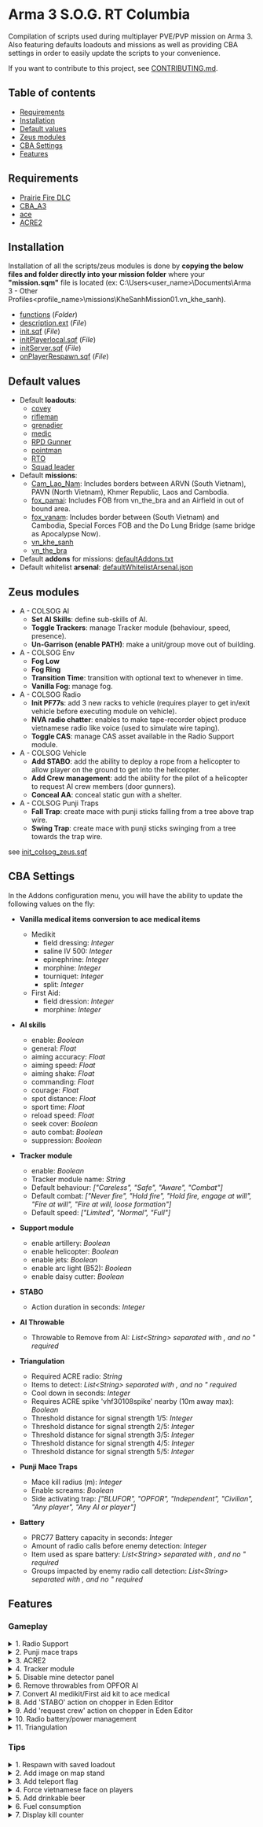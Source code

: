 # Arma 3 S.O.G. RT Columbia

Compilation of scripts used during multiplayer PVE/PVP mission on Arma 3. Also featuring defaults loadouts and missions as well as providing CBA settings in order to easily update the scripts to your convenience. 

If you want to contribute to this project, see [CONTRIBUTING.md](https://github.com/gerard-sog/arma3-macvsog-columbia-scripts/blob/main/CONTRIBUTING.md).

## Table of contents
- [Requirements](#requirements)
- [Installation](#installation)
- [Default values](#default-values)
- [Zeus modules](#zeus-modules)
- [CBA Settings](#cba-settings)
- [Features](#features)

## Requirements
- [Prairie Fire DLC](https://store.steampowered.com/app/1227700/Arma_3_Creator_DLC_SOG_Prairie_Fire/)
- [CBA_A3](https://steamcommunity.com/workshop/filedetails/?id=450814997)
- [ace](https://steamcommunity.com/workshop/filedetails/?id=463939057)
- [ACRE2](https://steamcommunity.com/workshop/filedetails/?id=751965892)

## Installation
Installation of all the scripts/zeus modules is done by **copying the below files and folder directly into your mission folder** where your **"mission.sqm"** file is located (ex: C:\Users\<user_name>\Documents\Arma 3 - Other Profiles\<profile_name>\missions\KheSanhMission01.vn_khe_sanh).
- [functions](https://github.com/gerard-sog/arma3-macvsog-columbia-scripts/blob/main/functions) (<i>Folder</i>)
- [description.ext](https://github.com/gerard-sog/arma3-macvsog-columbia-scripts/blob/main/description.ext) (<i>File</i>)
- [init.sqf](https://github.com/gerard-sog/arma3-macvsog-columbia-scripts/blob/main/init.sqf) (<i>File</i>)
- [initPlayerlocal.sqf](https://github.com/gerard-sog/arma3-macvsog-columbia-scripts/blob/main/initPlayerlocal.sqf) (<i>File</i>)
- [initServer.sqf](https://github.com/gerard-sog/arma3-macvsog-columbia-scripts/blob/main/initServer.sqf) (<i>File</i>)
- [onPlayerRespawn.sqf](https://github.com/gerard-sog/arma3-macvsog-columbia-scripts/blob/main/onPlayerRespawn.sqf) (<i>File</i>)

## Default values
- Default <b>loadouts</b>:
  - [covey](https://github.com/gerard-sog/arma3-macvsog-columbia-scripts/blob/main/default/loadouts/covey.json)
  - [rifleman](https://github.com/gerard-sog/arma3-macvsog-columbia-scripts/blob/main/default/loadouts/default_rifleman.json)
  - [grenadier](https://github.com/gerard-sog/arma3-macvsog-columbia-scripts/blob/main/default/loadouts/Grenadier.json)
  - [medic](https://github.com/gerard-sog/arma3-macvsog-columbia-scripts/blob/main/default/loadouts/Medic.json)
  - [RPD Gunner](https://github.com/gerard-sog/arma3-macvsog-columbia-scripts/blob/main/default/loadouts/MG_RPD.json)
  - [pointman](https://github.com/gerard-sog/arma3-macvsog-columbia-scripts/blob/main/default/loadouts/Pointman_AK.json)
  - [RTO](https://github.com/gerard-sog/arma3-macvsog-columbia-scripts/blob/main/default/loadouts/RTO.json)
  - [Squad leader](https://github.com/gerard-sog/arma3-macvsog-columbia-scripts/blob/main/default/loadouts/squad_leader.json)
- Default <b>missions</b>:
  - [Cam_Lao_Nam](https://github.com/gerard-sog/arma3-macvsog-columbia-scripts/blob/main/default/missions/Cam_Lao_Nam/mission.sqm): Includes borders between ARVN (South Vietnam), PAVN (North Vietnam), Khmer Republic, Laos and Cambodia.
  - [fox_pamai](https://github.com/gerard-sog/arma3-macvsog-columbia-scripts/blob/main/default/missions/fox_pamai/mission.sqm): Includes FOB from vn_the_bra and an Airfield in out of bound area.
  - [fox_vanam](https://github.com/gerard-sog/arma3-macvsog-columbia-scripts/blob/main/default/missions/fox_vanam/mission.sqm): Includes border between (South Vietnam) and Cambodia, Special Forces FOB and the Do Lung Bridge (same bridge as Apocalypse Now).
  - [vn_khe_sanh](https://github.com/gerard-sog/arma3-macvsog-columbia-scripts/blob/main/default/missions/vn_khe_sanh/mission.sqm)
  - [vn_the_bra](https://github.com/gerard-sog/arma3-macvsog-columbia-scripts/blob/main/default/missions/vn_the_bra/mission.sqm)
- Default <b>addons</b> for missions: [defaultAddons.txt](https://github.com/gerard-sog/arma3-macvsog-columbia-scripts/blob/main/default/defaultAddons.txt)
- Default whitelist <b>arsenal</b>: [defaultWhitelistArsenal.json](https://github.com/gerard-sog/arma3-macvsog-columbia-scripts/blob/main/default/defaultWhitelistArsenal.json)

## Zeus modules
- A - COLSOG AI
  - **Set AI Skills**: define sub-skills of AI.
  - **Toggle Trackers**: manage Tracker module (behaviour, speed, presence).
  - **Un-Garrison (enable PATH)**: make a unit/group move out of building.
- A - COLSOG Env
  - **Fog Low**
  - **Fog Ring**
  - **Transition Time**: transition with optional text to whenever in time.
  - **Vanilla Fog**: manage fog.
- A - COLSOG Radio
  - **Init PF77s**: add 3 new racks to vehicle (requires player to get in/exit vehicle before executing module on vehicle).
  - **NVA radio chatter**: enables to make tape-recorder object produce vietnamese radio like voice (used to simulate wire taping).
  - **Toggle CAS**: manage CAS asset available in the Radio Support module.
- A - COLSOG Vehicle
  - **Add STABO**: add the ability to deploy a rope from a helicopter to allow player on the ground to get into the helicopter.
  - **Add Crew management**: add the ability for the pilot of a helicopter to request AI crew members (door gunners).
  - **Conceal AA**: conceal static gun with a shelter.
- A - COLSOG Punji Traps
  - **Fall Trap**: create mace with punji sticks falling from a tree above trap wire.
  - **Swing Trap**: create mace with punji sticks swinging from a tree towards the trap wire.

see [init_colsog_zeus.sqf](https://github.com/gerard-sog/arma3-macvsog-columbia-scripts/blob/main/functions/init_colsog_zeus.sqf)

## CBA Settings
In the Addons configuration menu, you will have the ability to update the following values on the fly:

- **Vanilla medical items conversion to ace medical items**
  - Medikit
    - field dressing: <i>Integer</i>
    - saline IV 500: <i>Integer</i>
    - epinephrine: <i>Integer</i>
    - morphine: <i>Integer</i>
    - tourniquet: <i>Integer</i>
    - split: <i>Integer</i>
  - First Aid:
    - field dression: <i>Integer</i>
    - morphine: <i>Integer</i>

- **AI skills**
  - enable: <i>Boolean</i>
  - general: <i>Float</i>
  - aiming accuracy: <i>Float</i>
  - aiming speed: <i>Float</i>
  - aiming shake: <i>Float</i>
  - commanding: <i>Float</i>
  - courage: <i>Float</i>
  - spot distance: <i>Float</i>
  - sport time: <i>Float</i>
  - reload speed: <i>Float</i>
  - seek cover: <i>Boolean</i>
  - auto combat: <i>Boolean</i>
  - suppression: <i>Boolean</i>

- **Tracker module**
  - enable: <i>Boolean</i>
  - Tracker module name: <i>String</i>
  - Default behaviour: <i>["Careless", "Safe", "Aware", "Combat"]</i>
  - Default combat: <i>["Never fire", "Hold fire", "Hold fire, engage at will", "Fire at will", "Fire at will, loose formation"]</i>
  - Default speed: <i>["Limited", "Normal", "Full"]</i>

- **Support module**
  - enable artillery: <i>Boolean</i>
  - enable helicopter: <i>Boolean</i>
  - enable jets: <i>Boolean</i>
  - enable arc light (B52): <i>Boolean</i>
  - enable daisy cutter: <i>Boolean</i>

- **STABO**
  - Action duration in seconds: <i>Integer</i>

- **AI Throwable**
  - Throwable to Remove from AI: <i>List\<String\> separated with , and no " required</i> 

- **Triangulation**
  - Required ACRE radio: <i>String</i>
  - Items to detect: <i>List\<String\> separated with , and no " required</i>
  - Cool down in seconds: <i>Integer</i>
  - Requires ACRE spike 'vhf30108spike' nearby (10m away max): <i>Boolean</i>
  - Threshold distance for signal strength 1/5: <i>Integer</i>
  - Threshold distance for signal strength 2/5: <i>Integer</i>
  - Threshold distance for signal strength 3/5: <i>Integer</i>
  - Threshold distance for signal strength 4/5: <i>Integer</i>
  - Threshold distance for signal strength 5/5: <i>Integer</i>

- **Punji Mace Traps**
  - Mace kill radius (m): <i>Integer</i>
  - Enable screams: <i>Boolean</i>
  - Side activating trap: <i>["BLUFOR", "OPFOR", "Independent", "Civilian", "Any player", "Any AI or player"]</i>

- **Battery**
  - PRC77 Battery capacity in seconds: <i>Integer</i>
  - Amount of radio calls before enemy detection: <i>Integer</i>
  - Item used as spare battery: <i>List\<String\> separated with , and no " required</i>
  - Groups impacted by enemy radio call detection: <i>List\<String\> separated with , and no " required</i>

## Features

### Gameplay

<details>

<summary>1. Radio Support</summary>

<h3>Allow Radio Support based on trait</h3>
Radio support from the Prairie Fire CDLC is available in a mission if all of the below points are true for a player:
- Radio Support module is present in the mission
- The player has the following radio (should only be the case for RTO if no Covey in a mission):

  ```
  "vn_b_pack_lw_06"
  ```

- Or if the player is flying one of the aircraft in the list:

  ```
  "JK_B_Cessna_T41_Armed_F", 
  "vnx_b_air_ac119_01_01", 
  "vn_b_air_ch34_03_01", 
  "vn_b_air_ch34_03_01", 
  "vn_b_air_ch34_04_01", 
  "vn_b_air_ch34_04_02", 
  "vn_b_air_oh6a_04"
  ```

- (IF unit_trait_required = 1 in description.ext) Player has the below code in its 'init' section

  ```
  this setUnitTrait["vn_artillery", true, true];
  ```

- All this can be modified in the vn_artillery_settings class in [artillery.hpp](https://github.com/gerard-sog/arma3-macvsog-columbia-scripts/blob/main/functions/artillery/artillery.hpp)

<h3>Enable/Disable Radio Support</h3>
We created a custom Zeus module to manage the availability of various supports (by default, none are available):
- artillery availability
- CAS (helicopter) availability
- CAS (jet) availability
- B-52 Arc Light strike availability
- Daisy Cutter availability

Here is how we emulate FOB with artillery support capabilities. By this we mean that the FOB can provide artillery support
within a perimeter (it will be 3.5km in our example).

- To do so, we use a public variable called 'SUPPORT_ENABLED' defined in [initServer.sqf](https://github.com/gerard-sog/arma3-macvsog-columbia-scripts/blob/main/initServer.sqf) and it is used as the condition in [artillery.hpp](https://github.com/gerard-sog/arma3-macvsog-columbia-scripts/blob/main/functions/artillery/artillery.hpp).

  ```
  SUPPORT_ENABLED = true; // Used with the artillery support from Prairie Fire. By default condition on artillery strike will be true thanks to this public variable.
  publicVariable "SUPPORT_ENABLED";
  ```

- then add a trigger that updates that variable (see example below).
  - Condition:
    ```
    this
    ```
  - On Activation:
    ```
    SUPPORT_ENABLED = true; 
    publicVariable "SUPPORT_ENABLED";
    ```
  - On Deactivation:
    ```
    SUPPORT_ENABLED = false; 
    publicVariable "SUPPORT_ENABLED";
    ```
</details>

<details>

<summary>2. Punji mace traps</summary>

<h3>Credits</h3>
- **Johnnyboy** for original implementation of mace trap that my scripts are based on.
- **Savage Game Design** for the objects and sound files used by this script.

<h3>HOW TO ADD THESE TRAPS TO YOUR MISSION</h3>
1. Place a Whip Trap object in the editor.  The direction you set the trap
   will be the direction the mace will swinging.
2. In the Whip Trap object's init field, put the following code:

```
[[this, 'WEST'], "functions\traps\swinging\colsog_fn_createSwingingMaceTrap.sqf"] remoteExec ["execVM", 0, true];
```

or

```
[[this, _trapHeight, _treeType], "functions\traps\falling\colsog_fn_createFallingMaceTrap.sqf"] remoteExec ["execVM", 0, true];
```

- _trapHeight: <i>Integer</i> (default 0, will allow the height to be automatically managed depending on _treeType)
- _treeType: <i>Integer</i>
  - 0: no tree.
  - 1: "\vn\vn_vegetation_f_exp\tree\vn_t_ficus_big_f.p3d"
  - 2: "\vn\vn_vegetation_f_exp\tree\vn_t_inocarpus_f.p3d"
  - 3: "vn\vn_vegetation_f_exp\tree\vn_t_palaquium_f.p3d"

</details>

<details>

<summary>3. ACRE2</summary>

<h3>Babel</h3>
Babel configuration present in:

- [init.sqf](https://github.com/gerard-sog/arma3-macvsog-columbia-scripts/blob/main/init.sqf)
- [onPlayerRespawn.sqf](https://github.com/gerard-sog/arma3-macvsog-columbia-scripts/blob/main/onPlayerRespawn.sqf)

Key to change languages: 'Right Alt'

We are using Babel to provide the following behaviour during our MACVSOG missions:
- Have the MACVSOG team able to talk and understand each other (using English)
- Have some members of the MACVSOG team that could speak and understand Vietnamese (be used as translator) by adding the below line in the 'init' section of the playable unit
  ```
  this setVariable ["f_languages",["en", "vn"]];
  ```

- Have the Zeus player speak Vietnamese when controlling an OPFOR unit. This makes the dialog between OPFOR and MACVSOG team possible only via the members speaking English and Vietnamese.

<h3>Adding PRC77 Racks to vehicle</h3>

Here are the steps to follow if you want to add 3 news acre radio racks to a vehicle:
- Place a vehicle in the editor or during a mission
- During the mission a player/zeus must enter the plane once in order to initialize ACRE radios in the plane
- Use the zeus module implemented in [colsog_zeus_initPf77Rack.sqf](https://github.com/gerard-sog/arma3-macvsog-columbia-scripts/blob/main/functions/colsog_zeus_initPf77Rack.sqf) and click on the vehicle
- The vehicle will now have 3 more racks of PRC77 radios:
  - A2A
  - A2G
  - HQ

</details>

<details>

<summary>4. Tracker module</summary>
We created a custom Zeus module to manage the AI trackers spawned by the tracker module. To use that module, the tracker module placed in the Eden editor needs to have the below name:

  ```
  TrackermoduleNAME
  ```

and the below code in its 'Run condition' section.

  ```
  COLSOG_TrackersEnabled
  ```

By default:
- tracker module is disabled
- tracker behaviour is set as "CARELESS", "BLUE", "LIMITED".

</details>

<details>

<summary>5. Disable mine detector panel</summary>
For immersion purposes, we removed the HUD for mine detector.

see: [minedetector_disable_panel.sqf](https://github.com/gerard-sog/arma3-macvsog-columbia-scripts/blob/main/functions/minedetector_disable_panel.sqf)

</details>

<details>

<summary>6. Remove throwables from OPFOR AI</summary>
We removed the below items for OPFOR AIs:

```
"vn_rdg2_mag", 
"vn_molotov_grenade_mag"]
```

see [init_colsog_removeThrowables.sqf](https://github.com/gerard-sog/arma3-macvsog-columbia-scripts/blob/main/functions/init_colsog_removeThrowables.sqf)

</details>

<details>

<summary>7. Convert AI medikit/First aid kit to ace medical</summary>
At the death of a unit (AI/Player):

- Medikit are converted to:

  ```
  20x "ACE_fieldDressing"
  2x "ACE_salineIV_500"
  2x "ACE_epinephrine"
  2x "ACE_morphine"
  4x "ACE_tourniquet"
  2x "ACE_splint"
  ```

- FirstAidKit are converted to:

  ```
  5x "ACE_fieldDressing"
  1x "ACE_morphine"
  ```

see [colsog_fn_firstAidConvertAce.sqf](https://github.com/gerard-sog/arma3-macvsog-columbia-scripts/blob/main/functions/colsog_fn_firstAidConvertAce.sqf)

</details>

<details>

<summary>8. Add 'STABO' action on chopper in Eden Editor</summary>

Adds the ability to **any player** in the vehicle to drop/detach the STABO rig.

Place the below lines of code into the 'init' section of the vehicle.

```
this setVariable ["COLSOG_staboRopeDeployed", false, true]; 
this addAction 
[ 
    "<t color='#FF0000'>Drop the STABO rig</t>", 
    "functions\stabo\colsog_fn_dropStabo.sqf", 
    nil, 
    0, 
    true, 
    true, 
    "", 
    "(_this in _target) AND !(_target getVariable 'COLSOG_staboRopeDeployed')", 
    50, 
    false, 
    "", 
    "" 
]; 
this addAction 
[ 
    "<t color='#FF0000'>Detach ropes</t>", 
    "functions\stabo\colsog_fn_detatchRopes.sqf", 
    nil, 
    0, 
    true, 
    true, 
    "", 
    "(_this in _target) AND (_target getVariable 'COLSOG_staboRopeDeployed')", 
    50, 
    false, 
    "", 
    "" 
];
```

</details>

<details>

<summary>9. Add 'request crew' action on chopper in Eden Editor</summary>

Adds the ability to the **pilot** in the vehicle to request AI door gunners (crew) if:
- helicopter is touching the ground AND
- engine is off

(Crew can only be added once).

Place the below lines of code into the 'init' section of the vehicle.

```
this setVariable ["COLSOG_HasCrew", false, true]; 
this addAction 
[ 
    "<t color='#FFFF00'>Request crew</t>", 
    "functions\crew\colsog_fn_addCrew.sqf", 
    nil, 
    0, 
    true, 
    true, 
    "", 
    "(_this in _target) AND (driver _target isEqualTo _this) AND (isTouchingGround _target) AND !(isEngineOn _target) AND !(_target getVariable 'COLSOG_HasCrew')", 
    50, 
    false, 
    "", 
    "" 
];
this addAction 
[ 
    "<t color='#FFFF00'>Remove crew</t>", 
    "functions\crew\colsog_fn_deleteCrew.sqf", 
    nil, 
    0, 
    true, 
    true, 
    "", 
    "(_this in _target) AND (driver _target isEqualTo _this) AND (isTouchingGround _target) AND !(isEngineOn _target) AND (_target getVariable 'COLSOG_HasCrew')", 
    50, 
    false, 
    "", 
    "" 
];
```

</details>

<details>

<summary>10. Radio battery/power management</summary>

Now the RTO will need to carry batteries for his radio. Currently managed ACRE radio:
- PRC77

You will have two new action under 'ace equipment' interaction:
- "Show battery level": If you have one of the above radio types in your inventory.
- "Add new battery": If you have one of the above radio types and a battery item in your inventory.

If your battery is **EMPTY**, the radio will be turned OFF (will not update radio GUI) and once a new battery has been added, 
you will have to turn it OFF/ON again in the radio GUI.

</details>

<details>

<summary>11. Triangulation</summary>

In order to triangulate enemy radios, you will need:
- To set the frequency on the in the object (see 'Items to detect' in CBA setting to use other objects) the players will have to triangulate with the below code in the 'init' section of the object (ex: frequency set to 52.50).

```
this setVariable ["COLSOG_radioFrequency", 52.50, true]; 
```

- The players will have to set the frequency of the PRC77 radio to the desired frequency (in this example 52.50) and then use the triangulate action in 'ace self-interact equipment' menu.

There is a timeout on the triangulation process (see 'Cool down in seconds' in CBA setting) after each execution.

</details>

### Tips

<details>

<summary>1. Respawn with saved loadout</summary>

To save your loadout, add the below code in the arsenal 'init' section.

```
this addAction [
  "Save loadout",
  {player setVariable["saved_loadout",getUnitLoadout player];
  hint "Loadout saved";},
  nil,
  1.5,
  true,
  true,
  "",
  "_this distance _target < 2",
  50,
  false,
  "",
  ""
];
```

Then, by looking at the arsenal (from 2 meters maximum) and using the scroll wheel, you will have the option to 'save loadout'. This will allow you to respawn with the saved loadout instead of default loadout at connection.
</details>

<details>

<summary>2. Add image on map stand</summary>

To display any image on a map stand, follow the below steps:
- convert your .png into one of these resolution: 256x256, 512x512, 1024x1024 or 2048x2048
- 2 ways to convert .png to .paa:
  - Manual: use the TexView 2 (Arma 3 Tool) to convert the .png into a .paa (Use 'RGBA' and in the other section use 'DXT5')
  - Web: [ARMA 3 PAA CONVERTER](https://paa.gruppe-adler.de/)
- add .paa file into the 'images' folder
- add the below code in the 'init' section of the map stand:

  ```
  this setObjectTexture [0, "images\YOUR_IMAGE.paa"]
  ```

</details>

<details>

<summary>3. Add teleport flag</summary>

To add a teleport flag (or any other object that player can use to teleport themselves at a predetermined point) follow the below steps:
- Add a invisible marker (point) on the map in editor and give it a name (ex: "airfield")
- add the below code in the 'init' section of the teleport flag (or object you choose)

  ```
  this addAction [
      "Travel to airfield", // This text will be displayed in the action menu (using the scroll wheel).
  {
      (_this select 1) setPos (getMarkerPos "airfield");} // This section will teleport the player to the position of the "airfield" marker.
  ];
  ```

</details>

<details>

<summary>4. Force vietnamese face on players</summary>

N.B: Roles 1-0, 1-1 and 1-2 will not be impacted by the face change since they were US soldiers.

Playing as early MACV-SOG team, we are playing as south vietnamese thus we force vietnamese faces on all playable character.
At player initilization or at player respawn, one random asian face is selected from the below list and set for the current player.

```
[
    "vn_b_AsianHead_A3_06_02",
    "vn_b_AsianHead_A3_07_02",
    "vn_b_AsianHead_A3_07_03",
    "vn_b_AsianHead_A3_07_04",
    "vn_b_AsianHead_A3_07_05",
    "vn_b_AsianHead_A3_07_06",
    "vn_b_AsianHead_A3_07_07",
    "vn_b_AsianHead_A3_07_08",
    "vn_b_AsianHead_A3_07_09"
]
```

To disable this feature, you can comment or remove the below line from [initPlayerlocal.sqf](https://github.com/gerard-sog/arma3-macvsog-columbia-scripts/blob/main/initPlayerlocal.sqf) and [onPlayerRespawn.sqf](https://github.com/gerard-sog/arma3-macvsog-columbia-scripts/blob/main/onPlayerRespawn.sqf):

```
call COLSOG_fnc_faces;
```

You can also directly execute the below command on the server to directly reset all players faces to a random asian face:
```
call COLSOG_fnc_faces;
```

</details>

<details>

<summary>5. Add drinkable beer</summary>

To create a drinkable beer (or any other object that player can use) follow the below steps:
- Add the beer object 'Savage Bia'
- add the below code in the 'init' section of the beer (or object you choose)

  ```
  this addAction ["Drink Beer", { 
      "dynamicBlur" ppEffectEnable true; 
      "dynamicBlur" ppEffectCommit 1; 
      "dynamicBlur" ppEffectAdjust [6]; 
      addCamShake [5, 60, 1];
      sleep 4; 
      "dynamicBlur" ppEffectEnable false;
  }];
  ```

</details>

<details>

<summary>6. Fuel consumption</summary>

Here is the code to place in the 'init' section of the vehicle you to change the fuel consumption of:
  ```
  _this setFuelConsumptionCoef 3; // Fuel consumption will be 3x default consumption.
  ```

</details>

<details>

<summary>7. Display kill counter</summary>
To add an action to display kill counter for each player on the server, add the below line in the 'init' section of an object:

```
this addAction ["Display total kills", "functions\colsog_fn_killCounter.sqf"]
```

this will give you a scroll wheel action to diplay the kill counter when looking at the object. see [colsog_fn_killCounter.sqf](https://github.com/gerard-sog/arma3-macvsog-columbia-scripts/blob/main/functions/colsog_fn_killCounter.sqf)

</details>